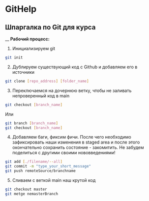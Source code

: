 # GitHelp
## Шпаргалка по Git для курса
__
**Рабочий процесс:**


1. Инициализируем git
```bash
git init
```
2. Дублируем существующий код с Github и добавляем его в источники
```bash
git clone [repo_address] [folder_name]
```
3. Переключаемся на дочернюю ветку, чтобы не заливать непроверенный код в main
```bash
git checkout [branch_name]
```
Или  
```bash
git branch [branch_name]
git checkout [branch_name]
```
4. Добавляем баги, фиксим фичи. После чего необходимо зафиксировать наши изменения в staged area и после этого окончательно сохранить состояние - закомитить. Не забудем поделиться с другими своими нововведениями!
```bash
git add [./filename/--all]
git commit -m "type_your_short_message"
git push remoteSource/branchname
```
5. Сливаем с веткой main наш крутой код
```bash
git checkout master
git metge nemasterBranch
```
